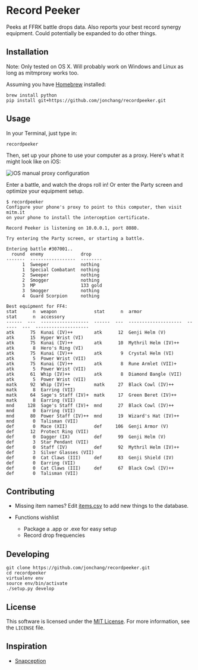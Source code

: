 # Record Peeker

Peeks at FFRK battle drops data. Also reports your best record synergy equipment. Could potentially be expanded to do other things.

## Installation

Note: Only tested on OS X. Will probably work on Windows and Linux as long as mitmproxy works too.

Assuming you have [Homebrew](http://brew.sh) installed:

```
brew install python
pip install git+https://github.com/jonchang/recordpeeker.git
```

## Usage

In your Terminal, just type in:

```
recordpeeker
```

Then, set up your phone to use your computer as a proxy. Here's what it might look like on iOS:

![iOS manual proxy configuration](https://mitmproxy.org/doc/screenshots/ios-manual.png)

Enter a battle, and watch the drops roll in! Or enter the Party screen and optimize your equipment setup.

```
$ recordpeeker
Configure your phone's proxy to point to this computer, then visit mitm.it
on your phone to install the interception certificate.

Record Peeker is listening on 10.0.0.1, port 8080.

Try entering the Party screen, or starting a battle.

Entering battle #307001..
  round  enemy              drop
-------  -----------------  --------
      1  Sweeper            nothing
      1  Special Combatant  nothing
      2  Sweeper            nothing
      2  Smogger            nothing
      3  MP                 133 gold
      3  Smogger            nothing
      4  Guard Scorpion     nothing

Best equipment for FF4:
stat      n  weapon              stat      n  armor                 stat      n  accessory
------  ---  ------------------  ------  ---  --------------------  ------  ---  --------------------
atk      75  Kunai (IV)++        atk      12  Genji Helm (V)        atk      15  Hyper Wrist (VI)
atk      75  Kunai (IV)++        atk      10  Mythril Helm (IV)++   atk       8  Hero's Ring (VI)
atk      75  Kunai (IV)++        atk       9  Crystal Helm (VI)     atk       5  Power Wrist (VII)
atk      75  Kunai (IV)++        atk       8  Rune Armlet (VII)+    atk       5  Power Wrist (VII)
atk      61  Whip (IV)++         atk       8  Diamond Bangle (VII)  atk       5  Power Wrist (VII)
matk     92  Whip (IV)++         matk     27  Black Cowl (IV)++     matk      8  Earring (VII)
matk     64  Sage's Staff (IV)+  matk     17  Green Beret (IV)++    matk      8  Earring (VII)
mnd     128  Sage's Staff (IV)+  mnd      27  Black Cowl (IV)++     mnd       0  Earring (VII)
mnd      80  Power Staff (IV)++  mnd      19  Wizard's Hat (IV)++   mnd       0  Talisman (VII)
def       0  Mace (XII)          def     106  Genji Armor (V)       def      12  Protect Ring (VII)
def       0  Dagger (IX)         def      99  Genji Helm (V)        def       3  Star Pendant (VII)
def       0  Staff (IV)          def      92  Mythril Helm (IV)++   def       3  Silver Glasses (VII)
def       0  Cat Claws (III)     def      83  Genji Shield (IV)     def       0  Earring (VII)
def       0  Cat Claws (III)     def      67  Black Cowl (IV)++     def       0  Talisman (VII)

```

## Contributing

* Missing item names? Edit [items.csv](https://github.com/jonchang/recordpeeker/blob/master/recordpeeker/data/items.csv) to add new things to the database.

* Functions wishlist
    * Package a .app or .exe for easy setup
    * Record drop frequencies

## Developing

```
git clone https://github.com/jonchang/recordpeeker.git
cd recordpeeker
virtualenv env
source env/bin/activate
./setup.py develop
```

## License

This software is licensed under the [MIT License](http://choosealicense.com/licenses/mit/). For more information, see the `LICENSE` file.

## Inspiration

* [Snapception](https://github.com/thebradbain/snapception/)

